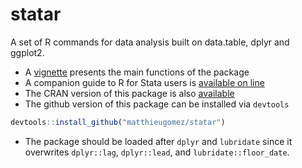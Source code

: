 statar
======

A set of R commands for data analysis built on data.table, dplyr and ggplot2.

- A  [vignette](vignettes/main.Rmd) presents the main functions of the package
- A companion guide to R for Stata users is [available on line](http://www.princeton.edu/~mattg/statar/)
- The CRAN version of this package is also [available](http://cran.r-project.org/web/packages/statar/index.html)
- The github version of this package can be installed via `devtools`
````R
devtools::install_github("matthieugomez/statar")
````

- The package should be loaded after `dplyr`  and `lubridate` since it overwrites `dplyr::lag`, `dplyr::lead`, and `lubridate::floor_date`.


